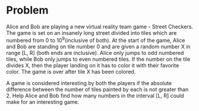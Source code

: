 # Problem

Alice and Bob are playing a new virtual reality team game - Street Checkers. The game is set on an insanely long street divided into tiles which are numbered from 0 to $10^9$(inclusive of both). At the start of the game, Alice and Bob are standing on tile number 0 and are given a random number X in range [L, R] (both ends are inclusive). Alice only jumps to odd numbered tiles, while Bob only jumps to even numbered tiles. If the number on the tile divides X, then the player landing on it has to color it with their favorite color. The game is over after tile X has been colored.

A game is considered interesting by both the players if the absolute difference between the number of tiles painted by each is not greater than 2. Help Alice and Bob find how many numbers in the interval [L, R] could make for an interesting game.
